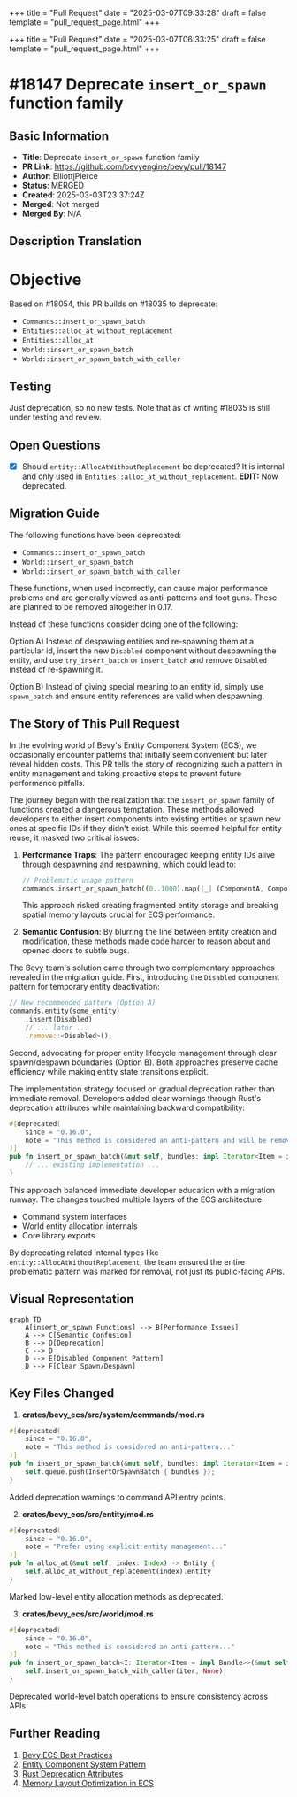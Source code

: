 +++
title = "Pull Request"
date = "2025-03-07T09:33:28"
draft = false
template = "pull_request_page.html"
+++

+++
title = "Pull Request"
date = "2025-03-07T06:33:25"
draft = false
template = "pull_request_page.html"
+++

# #18147 Deprecate `insert_or_spawn` function family

## Basic Information
- **Title**: Deprecate `insert_or_spawn` function family
- **PR Link**: https://github.com/bevyengine/bevy/pull/18147
- **Author**: ElliottjPierce
- **Status**: MERGED
- **Created**: 2025-03-03T23:37:24Z
- **Merged**: Not merged
- **Merged By**: N/A

## Description Translation
# Objective

Based on #18054, this PR builds on #18035 to deprecate:
- `Commands::insert_or_spawn_batch`
- `Entities::alloc_at_without_replacement`
- `Entities::alloc_at`
- `World::insert_or_spawn_batch`
- `World::insert_or_spawn_batch_with_caller`

## Testing

Just deprecation, so no new tests. Note that as of writing #18035 is still under testing and review.

## Open Questions

- [x] Should `entity::AllocAtWithoutReplacement` be deprecated? It is internal and only used in `Entities::alloc_at_without_replacement`.  **EDIT:** Now deprecated.

## Migration Guide

The following functions have been deprecated:
- `Commands::insert_or_spawn_batch`
- `World::insert_or_spawn_batch`
- `World::insert_or_spawn_batch_with_caller`

These functions, when used incorrectly, can cause major performance problems and are generally viewed as anti-patterns and foot guns. These are planned to be removed altogether in 0.17.

Instead of these functions consider doing one of the following:

Option A) Instead of despawing entities and re-spawning them at a particular id, insert the new `Disabled` component without despawning the entity, and use `try_insert_batch` or `insert_batch` and remove `Disabled` instead of re-spawning it.

Option B) Instead of giving special meaning to an entity id, simply use `spawn_batch` and ensure entity references are valid when despawning.

## The Story of This Pull Request

In the evolving world of Bevy's Entity Component System (ECS), we occasionally encounter patterns that initially seem convenient but later reveal hidden costs. This PR tells the story of recognizing such a pattern in entity management and taking proactive steps to prevent future performance pitfalls.

The journey began with the realization that the `insert_or_spawn` family of functions created a dangerous temptation. These methods allowed developers to either insert components into existing entities or spawn new ones at specific IDs if they didn't exist. While this seemed helpful for entity reuse, it masked two critical issues:

1. **Performance Traps**: The pattern encouraged keeping entity IDs alive through despawning and respawning, which could lead to:
   ```rust
   // Problematic usage pattern
   commands.insert_or_spawn_batch((0..1000).map(|_| (ComponentA, ComponentB)));
   ```
   This approach risked creating fragmented entity storage and breaking spatial memory layouts crucial for ECS performance.

2. **Semantic Confusion**: By blurring the line between entity creation and modification, these methods made code harder to reason about and opened doors to subtle bugs.

The Bevy team's solution came through two complementary approaches revealed in the migration guide. First, introducing the `Disabled` component pattern for temporary entity deactivation:
```rust
// New recommended pattern (Option A)
commands.entity(some_entity)
    .insert(Disabled)
    // ... later ...
    .remove::<Disabled>();
```

Second, advocating for proper entity lifecycle management through clear spawn/despawn boundaries (Option B). Both approaches preserve cache efficiency while making entity state transitions explicit.

The implementation strategy focused on gradual deprecation rather than immediate removal. Developers added clear warnings through Rust's deprecation attributes while maintaining backward compatibility:
```rust
#[deprecated(
    since = "0.16.0",
    note = "This method is considered an anti-pattern and will be removed in 0.17. Prefer using `spawn_batch` or inserting the `Disabled` component."
)]
pub fn insert_or_spawn_batch(&mut self, bundles: impl Iterator<Item = impl Bundle>) {
    // ... existing implementation ...
}
```

This approach balanced immediate developer education with a migration runway. The changes touched multiple layers of the ECS architecture:
- Command system interfaces
- World entity allocation internals
- Core library exports

By deprecating related internal types like `entity::AllocAtWithoutReplacement`, the team ensured the entire problematic pattern was marked for removal, not just its public-facing APIs.

## Visual Representation

```mermaid
graph TD
    A[insert_or_spawn Functions] --> B[Performance Issues]
    A --> C[Semantic Confusion]
    B --> D[Deprecation]
    C --> D
    D --> E[Disabled Component Pattern]
    D --> F[Clear Spawn/Despawn]
```

## Key Files Changed

1. **crates/bevy_ecs/src/system/commands/mod.rs**
```rust
#[deprecated(
    since = "0.16.0",
    note = "This method is considered an anti-pattern..."
)]
pub fn insert_or_spawn_batch(&mut self, bundles: impl Iterator<Item = impl Bundle>) {
    self.queue.push(InsertOrSpawnBatch { bundles });
}
```
Added deprecation warnings to command API entry points.

2. **crates/bevy_ecs/src/entity/mod.rs**
```rust
#[deprecated(
    since = "0.16.0",
    note = "Prefer using explicit entity management..."
)]
pub fn alloc_at(&mut self, index: Index) -> Entity {
    self.alloc_at_without_replacement(index).entity
}
```
Marked low-level entity allocation methods as deprecated.

3. **crates/bevy_ecs/src/world/mod.rs**
```rust
#[deprecated(
    since = "0.16.0",
    note = "This method is considered an anti-pattern..."
)]
pub fn insert_or_spawn_batch<I: Iterator<Item = impl Bundle>>(&mut self, iter: I) {
    self.insert_or_spawn_batch_with_caller(iter, None);
}
```
Deprecated world-level batch operations to ensure consistency across APIs.

## Further Reading

1. [Bevy ECS Best Practices](https://bevyengine.org/learn/book/ECS-best-practices/)
2. [Entity Component System Pattern](https://en.wikipedia.org/wiki/Entity_component_system)
3. [Rust Deprecation Attributes](https://doc.rust-lang.org/reference/attributes/diagnostics.html#the-deprecated-attribute)
4. [Memory Layout Optimization in ECS](https://gamesfromwithin.com/data-oriented-design)